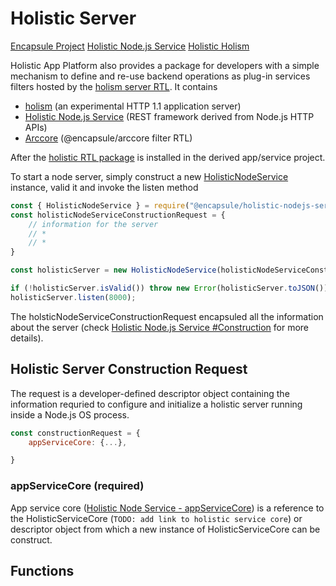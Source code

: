 # Holistic Server

<!-- References -->
[Encapsule]: https://encapsule.io/docs
[holistic_node]: ./holistic_node_service.md
[holism]: ./holistic_holism.md
[arccore]: https://encapsule.io/docs/ARCcore

[Encapsule Project][Encapsule]
[Holistic Node.js Service][holistic_node]
[Holistic Holism][holism]


Holistic App Platform also provides a package for developers with a simple mechanism to define and re-use backend operations as plug-in services filters hosted by the [holism server RTL][holism]. It contains
* [holism][holism] (an experimental HTTP 1.1 application server)
* [Holistic Node.js Service][holistic_node] (REST framework derived from Node.js HTTP APIs)
* [Arccore][arccore] (@encapsule/arccore filter RTL)

After the [holistic RTL package][Encapsule] is installed in the derived app/service project.

To start a node server, simply construct a new [HolisticNodeService][holistic_node] instance, valid it and invoke the listen method

```javascript
const { HolisticNodeService } = require("@encapsule/holistic-nodejs-service");
const holisticNodeServiceConstructionRequest = {
    // information for the server
    // * 
    // *
}

const holisticServer = new HolisticNodeService(holisticNodeServiceConstructionRequest);

if (!holisticServer.isValid()) throw new Error(holisticServer.toJSON());
holisticServer.listen(8000);
```

The holsticNodeServiceConstructionRequest encapsuled all the information about the server (check [Holistic Node.js Service #Construction](./holistic_node_service.md#construction) for more details).

## Holistic Server Construction Request
The request is a developer-defined descriptor object containing the information requried to configure and initialize a holistic server running inside a Node.js OS process.
```javascript
const constructionRequest = {
    appServiceCore: {...},

}
```

### appServiceCore (required)
App service core ([Holistic Node Service - appServiceCore](./holistic_node_service.md)) is a reference to the HolisticServiceCore (`TODO: add link to holistic service core`) or descriptor object from which a new instance of HolisticServiceCore can be construct.

## Functions
